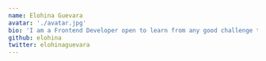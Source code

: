 ```yaml
---
name: Elohina Guevara
avatar: './avatar.jpg'
bio: 'I am a Frontend Developer open to learn from any good challenge that comes up from any other area.'
github: elohina
twitter: elohinaguevara
---
```

